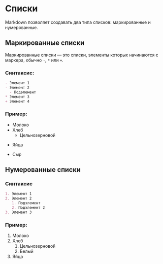 # Списки 

Markdown позволяет создавать два типа списков: маркированные и нумерованные.

## Маркированные списки 

Маркированные списки — это списки, элементы которых начинаются с маркера, обычно `-`, `*` или `+`.

### Синтаксис:

```markdown
- Элемент 1
- Элемент 2
  - Подэлемент
* Элемент 3
+ Элемент 4
```

### Пример:

- Молоко
- Хлеб
  - Цельнозерновой
* Яйца
+ Сыр


##  Нумерованные списки

### Синтаксис

```markdown
1. Элемент 1
2. Элемент 2
   1. Подэлемент
   2. Подэлемент 2
3. Элемент 3
```

### Пример:

1. Молоко
2. Хлеб
   1. Цельнозерновой
   2. Белый
3. Яйца
